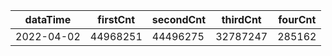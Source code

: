 |dataTime|firstCnt|secondCnt|thirdCnt|fourCnt|
|-|-|-|-|-|
|2022-04-02|44968251|44496275|32787247|285162|